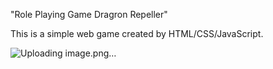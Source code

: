 "Role Playing Game Dragron Repeller" 

This is a simple web game created by HTML/CSS/JavaScript.

![Uploading image.png…]()
